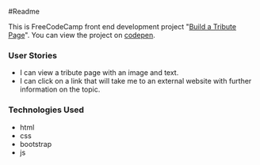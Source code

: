 ﻿#Readme

This is FreeCodeCamp front end development project "[Build a Tribute Page](https://www.freecodecamp.com/challenges/build-a-tribute-page)". 
You can view the project on [codepen](http://codepen.io/Reggie01/full/qdzZxb/).

### User Stories
* I can view a tribute page with an image and text.
* I can click on a link that will take me to an external website with further information on the topic.

### Technologies Used
* html
* css
* bootstrap
* js